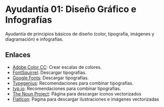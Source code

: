# Ayudantía 01: Diseño Gráfico e Infografías

Ayudantía de principios básicos de diseño (color, tipografía, imágenes y diagramación) e infografías.

## Enlaces
- [Adobe Color CC](https://color.adobe.com): Crear escalas de colores.
- [FontSquirrel](https://www.fontsquirrel.com/): Descargar tipografías.
- [Google Fonts](https://fonts.google.com/): Descargar tipografías.
- [Typegenius](https://www.canva.com/font-combinations/): Recomendaciones para combinar tipografías.
- [typ.io](http://typ.io/): Recomendaciones para combinar tipografías.
- [The Noun Project](https://thenounproject.com/): Página para descargar íconos vectorizados
- [FlatIcon](https://www.flaticon.com/): Página para descargar ilustraciones e imágenes vectorizadas

